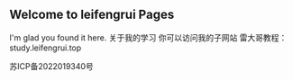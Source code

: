 ## Welcome to leifengrui Pages

I'm glad you found it here. 
关于我的学习 你可以访问我的子网站 雷大哥教程：study.leifengrui.top


苏ICP备2022019340号
